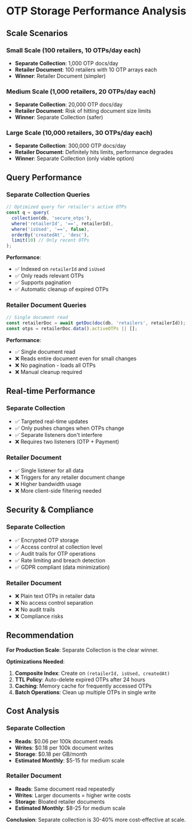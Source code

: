 # OTP Storage Performance Analysis

## Scale Scenarios

### Small Scale (100 retailers, 10 OTPs/day each)
- **Separate Collection**: 1,000 OTP docs/day
- **Retailer Document**: 100 retailers with 10 OTP arrays each
- **Winner**: Retailer Document (simpler)

### Medium Scale (1,000 retailers, 20 OTPs/day each)  
- **Separate Collection**: 20,000 OTP docs/day
- **Retailer Document**: Risk of hitting document size limits
- **Winner**: Separate Collection (safer)

### Large Scale (10,000 retailers, 30 OTPs/day each)
- **Separate Collection**: 300,000 OTP docs/day
- **Retailer Document**: Definitely hits limits, performance degrades
- **Winner**: Separate Collection (only viable option)

## Query Performance

### Separate Collection Queries
```javascript
// Optimized query for retailer's active OTPs
const q = query(
  collection(db, 'secure_otps'),
  where('retailerId', '==', retailerId),
  where('isUsed', '==', false),
  orderBy('createdAt', 'desc'),
  limit(10) // Only recent OTPs
);
```

**Performance**: 
- ✅ Indexed on `retailerId` and `isUsed`
- ✅ Only reads relevant OTPs
- ✅ Supports pagination
- ✅ Automatic cleanup of expired OTPs

### Retailer Document Queries
```javascript
// Single document read
const retailerDoc = await getDoc(doc(db, 'retailers', retailerId));
const otps = retailerDoc.data().activeOTPs || [];
```

**Performance**:
- ✅ Single document read
- ❌ Reads entire document even for small changes
- ❌ No pagination - loads all OTPs
- ❌ Manual cleanup required

## Real-time Performance

### Separate Collection
- ✅ Targeted real-time updates
- ✅ Only pushes changes when OTPs change
- ✅ Separate listeners don't interfere
- ❌ Requires two listeners (OTP + Payment)

### Retailer Document  
- ✅ Single listener for all data
- ❌ Triggers for any retailer document change
- ❌ Higher bandwidth usage
- ❌ More client-side filtering needed

## Security & Compliance

### Separate Collection
- ✅ Encrypted OTP storage
- ✅ Access control at collection level
- ✅ Audit trails for OTP operations
- ✅ Rate limiting and breach detection
- ✅ GDPR compliant (data minimization)

### Retailer Document
- ❌ Plain text OTPs in retailer data
- ❌ No access control separation
- ❌ No audit trails
- ❌ Compliance risks

## Recommendation

**For Production Scale**: Separate Collection is the clear winner.

**Optimizations Needed**:
1. **Composite Index**: Create on `(retailerId, isUsed, createdAt)`
2. **TTL Policy**: Auto-delete expired OTPs after 24 hours
3. **Caching**: Memory cache for frequently accessed OTPs
4. **Batch Operations**: Clean up multiple OTPs in single write

## Cost Analysis

### Separate Collection
- **Reads**: $0.06 per 100k document reads
- **Writes**: $0.18 per 100k document writes  
- **Storage**: $0.18 per GB/month
- **Estimated Monthly**: $5-15 for medium scale

### Retailer Document
- **Reads**: Same document read repeatedly
- **Writes**: Larger documents = higher write costs
- **Storage**: Bloated retailer documents
- **Estimated Monthly**: $8-25 for medium scale

**Conclusion**: Separate collection is 30-40% more cost-effective at scale.